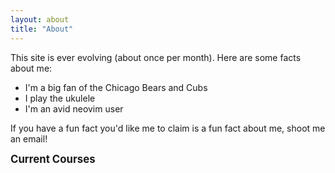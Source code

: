 ```yaml
---
layout: about
title: "About"
---
```


This site is ever evolving (about once per month). Here are some facts about me:
- I'm a big fan of the Chicago Bears and Cubs
- I play the ukulele
- I'm an avid neovim user

If you have a fun fact you'd like me to claim is a fun fact about me, shoot me an email!


<style>
  .collapsible {
    font-size: 1.2em;        /* bigger than normal text */
    font-weight: bold;
    cursor: pointer;
    transition: background-color 0.3s ease;
  }
  .collapsible:hover {
    background-color: #f0f0f0; /* subtle fade on hover */
  }
  .collapsible-content {
    display: none;
    margin-left: 1em;
  }
</style>

<div class="collapsible">Current Courses</div>
<div class="collapsible-content">

  <div class="collapsible">Linear Algebra Math 56 Fall 2025</div>
  <div class="collapsible-content">
    
  <div class="collapsible">Overview</div>
  <div class="collapsible-content">
  
Welcome to Math 56! This is a relatively new course here at Berkeley, and I'm excited for you to be part of it.  
You can still use **Markdown** inside these blocks.

  </div>

  </div>

</div>

<script>
document.querySelectorAll(".collapsible").forEach(el => {
  el.addEventListener("click", () => {
    const content = el.nextElementSibling;
    if (content && content.classList.contains("collapsible-content")) {
      content.style.display = content.style.display === "block" ? "none" : "block";
    }
  });
});
</script>
